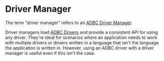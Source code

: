 <!-- Copyright (c) 2025 Columnar Technologies.  All rights reserved. -->

# Driver Manager

The term "driver manager" refers to an [ADBC Driver Manager](https://arrow.apache.org/adbc/current/format/how_manager.html).

Driver managers load [ADBC Drivers](driver.md) and provide a consistent API for using any driver. They're ideal for scenarios where an application needs to work with multiple drivers or drivers written in a language that isn't the language the application is written in. However, using an ADBC driver with a driver manager is useful even if this isn't the case.

